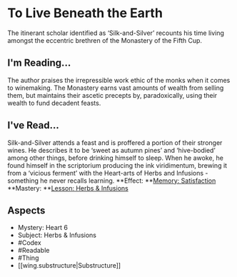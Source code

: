 # To Live Beneath the Earth
The itinerant scholar identified as ‘Silk-and-Silver’ recounts his time living amongst the eccentric brethren of the Monastery of the Fifth Cup.
## I'm Reading...
The author praises the irrepressible work ethic of the monks when it comes to winemaking. The Monastery earns vast amounts of wealth from selling them, but maintains their ascetic precepts by, paradoxically, using their wealth to fund decadent feasts.
## I've Read...
Silk-and-Silver attends a feast and is proffered a portion of their stronger wines. He describes it to be ‘sweet as autumn pines’ and ‘hive-bodied’ among other things, before drinking himself to sleep. When he awoke, he found himself in the scriptorium producing the ink viridimentum, brewing it from a ‘vicious ferment’ with the Heart-arts of Herbs and Infusions - something he never recalls learning. 
**Effect: **[Memory: Satisfaction](https://uadaf.theevilroot.xyz/rowenarium/element/mem.satisfaction)
**Mastery: **[Lesson: Herbs & Infusions](https://uadaf.theevilroot.xyz/rowenarium/element/x.herbs.infusions)
## Aspects
- Mystery: Heart 6
- Subject: Herbs & Infusions
- #Codex
- #Readable
- #Thing
- [[wing.substructure|Substructure]]